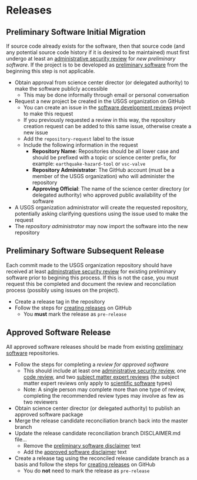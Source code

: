 Releases
========


Preliminary Software Initial Migration
--------------------------------------

If source code already exists for the software, then that source code (and
any potential source code history if it is desired to be maintained) must first
undergo at least an [administrative security review][1] for
_new preliminary software_. If the project is to be developed as
[preliminary software][2] from the beginning this step is not applicable.

 - Obtain approval from science center director (or delegated authority) to
   make the software publicly accessible
   - This may be done informally through email or personal conversation
 - Request a new project be created in the USGS organization on GitHub
   - You can create an issue in the [software development reviews][3]
     project to make this request
   - If you previously requested a review in this way, the repository creation
     request can be added to this same issue, otherwise create a new issue
   - Add the `repository-request` label to the issue
   - Include the following information in the request
     - **Repository Name**: Repositories should be all lower case and should be
       prefixed with a topic or science center prefix, for example:
       `earthquake-hazard-tool` or `vsc-valve`
     - **Repository Administrator**: The GitHub account (must be a member of
       the USGS organization) who will administer the repository
     - **Approving Official**: The name of the science center directory (or
       delegated authority) who approved public availability of the software
  - A USGS organization administrator will create the requested repository,
    potentially asking clarifying questions using the issue used to make the
    request
  - The _repository administrator_ may now import the software into the new
    repository


Preliminary Software Subsequent Release
---------------------------------------

Each commit made to the USGS organization repository should have received
at least [adminstrative security review][1] for existing preliminary software
prior to begining this process. If this is not the case, you must request
this be completed and document the review and reconcilation process (possibly
using issues on the project).

 - Create a release tag in the repository
 - Follow the steps for [creating releases][4] on GitHub
   - You **must** mark the release as `pre-release`


Approved Software Release
-------------------------

All approved software releases should be made from existing
[preliminary software][2] repositories.

 - Follow the steps for completing a _review for approved software_
   - This should include at least one [administrative security review][1],
     one [code review][5], and two [subject matter expert reviews][6] (the
     subject matter expert reviews only apply to [scientific software][7]
     types)
   - Note: A single person may complete more than one type of review,
     completing the recommended review types may involve as few as two
     reviewers
 - Obtain science center director (or delegated authority) to publish an
   approved software package
 - Merge the release candidate reconciliation branch back into the master
   branch
 - Update the release candidate reconciliation branch DISCLAIMER.md file...
   - Remove the [preliminary software disclaimer][8] text
   - Add the [approved software disclaimer][9] text
 - Create a release tag using the reconciled release candidate branch as a
   basis and follow the steps for [creating releases][4] on GitHub
   - You do **not** need to mark the release as `pre-release`



[1]: ./reviews.md#administrative-security-review
[2]: ./stages.md#preliminary-software
[3]: https://code.usgs.gov/software-release/reviews/issues/new
[4]: https://help.github.com/articles/creating-releases/
[5]: ./reviews.md#code-review
[6]: ./reviews.md#subject-matter-expert-review
[7]: ./types.md#scientific-software
[8]: https://www2.usgs.gov/fsp/fsp_disclaimers.asp#11
[9]: https://www2.usgs.gov/fsp/fsp_disclaimers.asp#5
